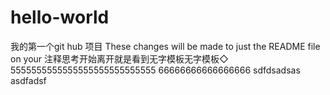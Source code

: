 # hello-world
我的第一个git hub 项目
These changes will be made to just the README file on your 
注释思考开始离开就是看到无字模板无字模板◇
5555555555555555555555555555
66666666666666666
sdfdsadsas
asdfadsf


